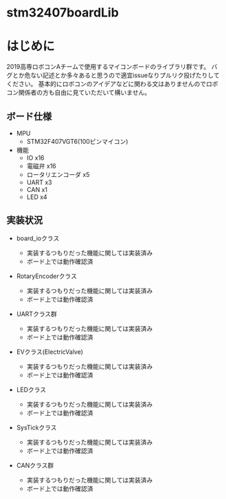 # stm32407boardLib

# はじめに
2019高専ロボコンAチームで使用するマイコンボードのライブラリ群です。
バグとか危ない記述とか多々あると思うので適宜issueなりプルリク投げたりしてください。
基本的にロボコンのアイデアなどに関わる文はありませんのでロボコン関係者の方も自由に見ていただいて構いません。

## ボード仕様
- MPU
	- STM32F407VGT6(100ピンマイコン)
- 機能
	- IO x16
	- 電磁弁 x16
	- ロータリエンコーダ x5
	- UART x3
	- CAN x1
	- LED x4

## 実装状況
- board_ioクラス
	- 実装するつもりだった機能に関しては実装済み
	- ボード上では動作確認済
	
- RotaryEncoderクラス
	- 実装するつもりだった機能に関しては実装済み
	- ボード上では動作確認済
	
- UARTクラス群
	- 実装するつもりだった機能に関しては実装済み
	- ボード上では動作確認済
	
- EVクラス(ElectricValve)
	- 実装するつもりだった機能に関しては実装済み
	- ボード上では動作確認済
	
- LEDクラス
	- 実装するつもりだった機能に関しては実装済み
	- ボード上では動作確認済
	
- SysTickクラス
	- 実装するつもりだった機能に関しては実装済み
	- ボード上では動作確認済

- CANクラス群
	- 実装するつもりだった機能に関しては実装済み
	- ボード上では動作確認済
